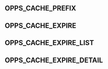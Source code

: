 OPPS_CACHE_PREFIX
-----------

OPPS_CACHE_EXPIRE
-----------

OPPS_CACHE_EXPIRE_LIST
-----------

OPPS_CACHE_EXPIRE_DETAIL
-----------
